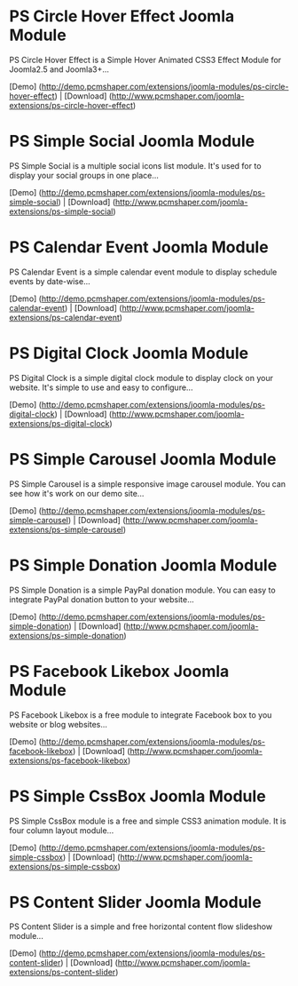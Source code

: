 # PS Circle Hover Effect Joomla Module

PS Circle Hover Effect is a Simple Hover Animated CSS3 Effect Module for Joomla2.5 and Joomla3+...

[Demo] (http://demo.pcmshaper.com/extensions/joomla-modules/ps-circle-hover-effect)
 | [Download] (http://www.pcmshaper.com/joomla-extensions/ps-circle-hover-effect)
 
# PS Simple Social Joomla Module

PS Simple Social is a multiple social icons list module. It's used for to display your social groups in one place...

[Demo] (http://demo.pcmshaper.com/extensions/joomla-modules/ps-simple-social)
 | [Download] (http://www.pcmshaper.com/joomla-extensions/ps-simple-social)
  
# PS Calendar Event Joomla Module

PS Calendar Event is a simple calendar event module to display schedule events by date-wise...

[Demo] (http://demo.pcmshaper.com/extensions/joomla-modules/ps-calendar-event)
 | [Download] (http://www.pcmshaper.com/joomla-extensions/ps-calendar-event)
   
# PS Digital Clock Joomla Module

PS Digital Clock is a simple digital clock module to display clock on your website. It's simple to use and easy to configure...

[Demo] (http://demo.pcmshaper.com/extensions/joomla-modules/ps-digital-clock)
 | [Download] (http://www.pcmshaper.com/joomla-extensions/ps-digital-clock)
    
# PS Simple Carousel Joomla Module

PS Simple Carousel is a simple responsive image carousel module. You can see how it's work on our demo site...

[Demo] (http://demo.pcmshaper.com/extensions/joomla-modules/ps-simple-carousel)
 | [Download] (http://www.pcmshaper.com/joomla-extensions/ps-simple-carousel)
     
# PS Simple Donation Joomla Module

PS Simple Donation is a simple PayPal donation module. You can easy to integrate PayPal donation button to your website...

[Demo] (http://demo.pcmshaper.com/extensions/joomla-modules/ps-simple-donation)
 | [Download] (http://www.pcmshaper.com/joomla-extensions/ps-simple-donation)
      
# PS Facebook Likebox Joomla Module

PS Facebook Likebox is a free module to integrate Facebook box to you website or blog websites...

[Demo] (http://demo.pcmshaper.com/extensions/joomla-modules/ps-facebook-likebox)
 | [Download] (http://www.pcmshaper.com/joomla-extensions/ps-facebook-likebox)
       
# PS Simple CssBox Joomla Module

PS Simple CssBox module is a free and simple CSS3 animation module. It is four column layout module...

[Demo] (http://demo.pcmshaper.com/extensions/joomla-modules/ps-simple-cssbox)
 | [Download] (http://www.pcmshaper.com/joomla-extensions/ps-simple-cssbox)
        
# PS Content Slider Joomla Module

PS Content Slider is a simple and free horizontal content flow slideshow module...

[Demo] (http://demo.pcmshaper.com/extensions/joomla-modules/ps-content-slider)
 | [Download] (http://www.pcmshaper.com/joomla-extensions/ps-content-slider)
